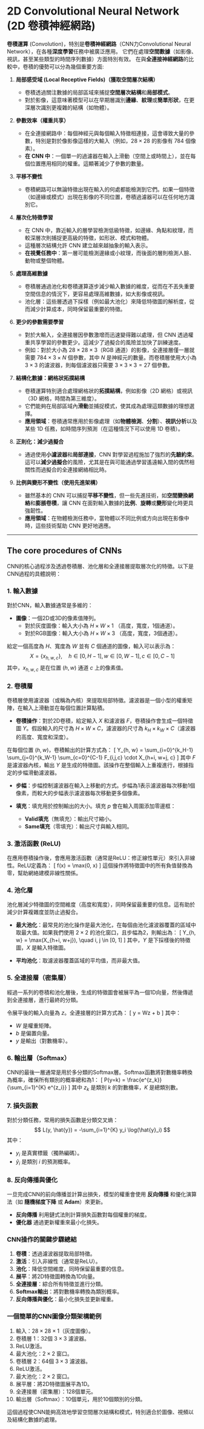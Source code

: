 # 2D Convolutional Neural Network (2D 卷積神經網路)

**卷積運算** (Convolution)，特別是**卷積神經網路**（CNN力Convolutional Neural Network），在各種**深度學習**任務中被廣泛應用。
它們在處理**空間數據**（如影像、視訊，甚至某些類型的時間序列數據）方面特別有效。
在與**全連接神經網路**的比較中，卷積的優勢可以分為幾個重要方面:

1. **局部感受域 (Local Receptive Fields)（獲取空間層次結構）**
   - 卷積透過關注數據的局部區域來捕捉**空間層次結構**和**局部模式**。
   - 對於影像，這意味著模型可以在早期層識別**邊緣**、**紋理**或**簡單形狀**，在更深層次識別更複雜的結構（如物體）。
2. **參數效率（權重共享）**
   - 在全連接網路中：每個神經元與每個輸入特徵相連接，這會導致大量的參數，特別是對於像影像這樣的大輸入（例如，$28\times28$ 的影像有 784 個像素）。
   - **在 CNN 中**：一個單一的過濾器在輸入上滑動（空間上或時間上），並在每個位置應用相同的權重。這顯著減少了參數的數量。
3. **平移不變性**
   - 卷積網路可以無論特徵出現在輸入的何處都能檢測到它們。如果一個特徵（如邊緣或模式）出現在影像的不同位置，卷積過濾器可以在任何地方識別它。
4. **層次化特徵學習**
   - 在 CNN 中，靠近輸入的層學習檢測低級特徵，如邊緣、角點和紋理，而較深層次則捕捉更高級的特徵，如形狀、模式和物體。
   - 這種層次結構允許 CNN 建立越來越抽象的輸入表示。
   - **在視覺任務中**：第一層可能檢測邊緣或小紋理，而後面的層則檢測人臉、動物或整個物體。
5. **處理高維數據**
   - 卷積層通過池化和卷積運算逐步減少輸入數據的維度，從而在不丟失重要空間信息的情況下，更容易處理高維數據，如大影像或視訊。
   - 池化層：這些層透過下採樣（例如最大池化）來降低特徵圖的解析度，從而減少計算成本，同時保留最重要的特徵。
6. **更少的參數需要學習**
   - 對於大輸入，全連接層因參數激增而迅速變得難以處理，但 CNN 透過權重共享學習的參數更少。這減少了過擬合的風險並加快了訓練速度。
   - 例如：對於大小為 $28 \times 28 \times 3$（RGB 通道）的影像，全連接層僅一層就需要 $784 \times 3 \times N$ 個參數，其中 $N$ 是神經元的數量。而卷積層使用大小為 $3 \times 3$ 的濾波器，則每個濾波器只需要 $3 \times 3 \times 3 = 27$ 個參數。
7. **結構化數據：網格狀拓撲結構**  
   - 卷積運算特別適合處理網格狀的**拓撲結構**，例如影像（2D 網格）或視訊（3D 網格，時間為第三維度）。  
   - 它們能夠在局部區域內**滑動**並捕捉模式，使其成為處理這類數據的理想選擇。  
   - **應用領域**：卷積通常應用於影像處理（如**物體檢測**、**分割**）、**視訊分析**以及某些 1D 任務，如時間序列預測（在這種情況下可以使用 1D 卷積）。

8. **正則化：減少過擬合**  
   - 通過使用**小濾波器**和**局部連接**，CNN 對學習過程施加了強烈的**先驗約束**。這可以**減少過擬合**的風險，尤其是在與可能通過學習遙遠輸入間的偶然相關性而過擬合的全連接網絡相比時。

9. **比例與變形不變性（使用先進架構）**  
   - 雖然基本的 CNN 可以捕捉**平移不變性**，但一些先進技術，如**空間變換網絡**和**膨脹卷積**，讓 CNN 在面對輸入數據的**比例**、**旋轉**或**變形**變化時更具強韌性。  
   - **應用領域**：在物體檢測任務中，當物體以不同比例或方向出現在影像中時，這些技術幫助 CNN 更好地適應。

---

## The core procedures of CNNs

CNN的核心過程涉及透過卷積層、池化層和全連接層提取層次化的特徵。以下是CNN過程的具體說明：

### 1. **輸入數據**

對於CNN，輸入數據通常是多維的：

- **圖像**：一個2D或3D的像素值陣列。
  - 對於灰度圖像：輸入大小為 $H \times W \times 1$ （高度，寬度，1個通道）。
  - 對於RGB圖像：輸入大小為 $H \times W \times 3$ （高度，寬度，3個通道）。

給定一個高度為 $H$、寬度為 $W$ 並有 $C$ 個通道的圖像，輸入可以表示為：
$$X = \{x_{h,w,c}\}, \quad h \in [0, H-1], w \in [0, W-1], c \in [0, C-1]$$
其中，$x_{h,w,c}$ 是在位置 $(h, w)$ 通道 $c$ 上的像素值。

### 2. **卷積層**

卷積層使用濾波器（或稱為內核）來提取局部特徵。濾波器是一個小型的權重矩陣，在輸入上滑動並在每個位置計算點積。

- **卷積操作**：對於2D卷積，給定輸入 $X$ 和濾波器 $F$，卷積操作會生成一個特徵圖 $Y$。假設輸入的尺寸為 $H \times W \times C$，濾波器的尺寸為 $k_H \times k_W \times C$（濾波器的高度、寬度和深度）。

在每個位置 $(h, w)$，卷積輸出的計算方式為：
\[
Y_{h, w} = \sum_{i=0}^{k_H-1} \sum_{j=0}^{k_W-1} \sum_{c=0}^{C-1} F_{i,j,c} \cdot X_{h+i, w+j, c}
\]
其中 $F$ 是濾波器內核，輸出 $Y$ 是生成的特徵圖。該操作在整個輸入上重複進行，根據指定的步幅滑動濾波器。

- **步幅**：步幅控制濾波器在輸入上移動的方式。步幅為1表示濾波器每次移動1個像素，而較大的步幅表示濾波器每次移動更多個像素。
  
- **填充**：填充用於控制輸出的大小。填充 $p$ 會在輸入周圍添加零邊框：
  - **Valid填充**（無填充）：輸出尺寸縮小。
  - **Same填充**（零填充）：輸出尺寸與輸入相同。

### 3. **激活函數 (ReLU)**

在應用卷積操作後，會應用激活函數（通常是ReLU：修正線性單元）來引入非線性。ReLU定義為：
\[
f(x) = \max(0, x)
\]
這個操作將特徵圖中的所有負值替換為零，幫助網絡建模非線性關係。

### 4. **池化層**

池化層減少特徵圖的空間維度（高度和寬度），同時保留最重要的信息。這有助於減少計算複雜度並防止過擬合。

- **最大池化**：最常見的池化操作是最大池化，在每個由池化濾波器覆蓋的區域中取最大值。如果我們使用 $2 \times 2$ 的池化窗口，且步幅為2，則輸出為：
\[
Y_{h, w} = \max(X_{h+i, w+j}), \quad i, j \in [0, 1]
\]
其中，$Y$ 是下採樣後的特徵圖，$X$ 是輸入特徵圖。

- **平均池化**：取濾波器覆蓋區域的平均值，而非最大值。

### 5. **全連接層（密集層）**

經過一系列的卷積和池化層後，生成的特徵圖會被展平為一個1D向量，然後傳遞到全連接層，進行最終的分類。

令展平後的輸入向量為 $z$。全連接層的計算方式為：
\[
y = Wz + b
\]
其中：

- $W$ 是權重矩陣。
- $b$ 是偏置向量。
- $y$ 是輸出（對數機率）。

### 6. **輸出層（Softmax）**

CNN的最後一層通常是用於多分類的Softmax層。Softmax函數將對數機率轉換為概率，確保所有類別的概率總和為1：
\[
P(y=k) = \frac{e^{z_k}}{\sum_{i=1}^{K} e^{z_i}}
\]
其中 $z_k$ 是類別 $k$ 的對數機率，$K$ 是總類別數。

### 7. **損失函數**

對於分類任務，常用的損失函數是分類交叉熵：
$$
L(y, \hat{y}) = -\sum_{i=1}^{K} y_i \log(\hat{y}_i)
$$
其中：

- $y_i$ 是真實標籤（獨熱編碼）。
- $\hat{y}_i$ 是類別 $i$ 的預測概率。

### 8. **反向傳播與優化**

一旦完成CNN的前向傳播並計算出損失，模型的權重會使用 **反向傳播** 和優化演算法（如 **隨機梯度下降** 或 **Adam**）來更新。

- **反向傳播** 利用鏈式法則計算損失函數對每個權重的梯度。
- **優化器** 通過更新權重來最小化損失。

### CNN操作的關鍵步驟總結

1. **卷積**：透過濾波器提取局部特徵。
2. **激活**：引入非線性（通常是ReLU）。
3. **池化**：降低空間維度，同時保留最重要的信息。
4. **展平**：將2D特徵圖轉換為1D向量。
5. **全連接層**：綜合所有特徵並進行分類。
6. **Softmax輸出**：將對數機率轉換為類別概率。
7. **反向傳播與優化**：最小化損失並更新權重。

### 一個簡單的CNN圖像分類架構範例

1. 輸入：$28 \times 28 \times 1$（灰度圖像）。
2. 卷積層 1：32個 $3 \times 3$ 濾波器。
3. ReLU激活。
4. 最大池化：$2 \times 2$ 窗口。
5. 卷積層 2：64個 $3 \times 3$ 濾波器。
6. ReLU激活。
7. 最大池化：$2 \times 2$ 窗口。
8. 展平層：將2D特徵圖展平為1D。
9. 全連接層（密集層）：128個單元。
10. 輸出層（Softmax）：10個單元，用於10個類別的分類。

這個過程使CNN能夠高效地學習空間層次結構和模式，特別適合於圖像、視頻以及結構化數據的處理。
